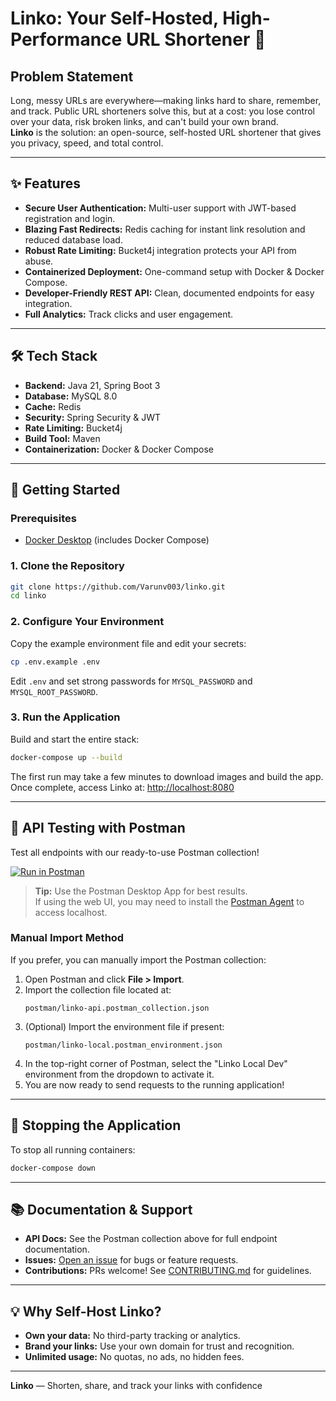 # Linko: Your Self-Hosted, High-Performance URL Shortener 🚀

## Problem Statement

Long, messy URLs are everywhere—making links hard to share, remember, and track. Public URL shorteners solve this, but at a cost: you lose control over your data, risk broken links, and can't build your own brand.  
**Linko** is the solution: an open-source, self-hosted URL shortener that gives you privacy, speed, and total control.

---

## ✨ Features

- **Secure User Authentication:** Multi-user support with JWT-based registration and login.
- **Blazing Fast Redirects:** Redis caching for instant link resolution and reduced database load.
- **Robust Rate Limiting:** Bucket4j integration protects your API from abuse.
- **Containerized Deployment:** One-command setup with Docker & Docker Compose.
- **Developer-Friendly REST API:** Clean, documented endpoints for easy integration.
- **Full Analytics:** Track clicks and user engagement.

---

## 🛠️ Tech Stack

- **Backend:** Java 21, Spring Boot 3
- **Database:** MySQL 8.0
- **Cache:** Redis
- **Security:** Spring Security & JWT
- **Rate Limiting:** Bucket4j
- **Build Tool:** Maven
- **Containerization:** Docker & Docker Compose

---

## 🚀 Getting Started

### Prerequisites

- [Docker Desktop](https://www.docker.com/products/docker-desktop) (includes Docker Compose)

### 1. Clone the Repository

```sh
git clone https://github.com/Varunv003/linko.git
cd linko
```

### 2. Configure Your Environment

Copy the example environment file and edit your secrets:

```sh
cp .env.example .env
```

Edit `.env` and set strong passwords for `MYSQL_PASSWORD` and `MYSQL_ROOT_PASSWORD`.

### 3. Run the Application

Build and start the entire stack:

```sh
docker-compose up --build
```

The first run may take a few minutes to download images and build the app.  
Once complete, access Linko at: [http://localhost:8080](http://localhost:8080)

---

## 🧪 API Testing with Postman

Test all endpoints with our ready-to-use Postman collection!

[![Run in Postman](https://run.pstmn.io/button.svg)](https://www.postman.com/varun1-1613/workspace/linko-public/collection/32840967-98c252be-4ac2-46e0-baad-43b4d677de8e?action=share&creator=32840967)

> **Tip:** Use the Postman Desktop App for best results.  
> If using the web UI, you may need to install the [Postman Agent](https://www.postman.com/downloads/postman-agent/) to access localhost.

### Manual Import Method

If you prefer, you can manually import the Postman collection:

1. Open Postman and click **File > Import**.
2. Import the collection file located at:  
   ```
   postman/linko-api.postman_collection.json
   ```
3. (Optional) Import the environment file if present:  
   ```
   postman/linko-local.postman_environment.json
   ```
4. In the top-right corner of Postman, select the "Linko Local Dev" environment from the dropdown to activate it.
5. You are now ready to send requests to the running application!

---

## 🛑 Stopping the Application

To stop all running containers:

```sh
docker-compose down
```

---

## 📚 Documentation & Support

- **API Docs:** See the Postman collection above for full endpoint documentation.
- **Issues:** [Open an issue](https://github.com/Varunv003/linko/issues) for bugs or feature requests.
- **Contributions:** PRs welcome! See [CONTRIBUTING.md](CONTRIBUTING.md) for guidelines.

---

## 💡 Why Self-Host Linko?

- **Own your data:** No third-party tracking or analytics.
- **Brand your links:** Use your own domain for trust and recognition.
- **Unlimited usage:** No quotas, no ads, no hidden fees.

---

**Linko** — Shorten, share, and track your links with confidence

